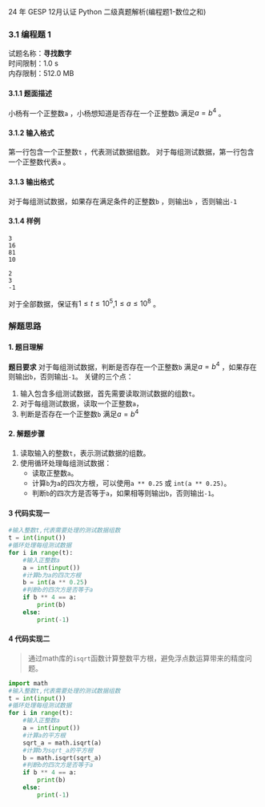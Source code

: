24 年 GESP 12月认证 Python 二级真题解析(编程题1-数位之和)

### 3.1 编程题 1

试题名称：**寻找数字**  
时间限制：1.0 s  
内存限制：512.0 MB  

#### 3.1.1 题面描述

小杨有一个正整数`a` ，小杨想知道是否存在一个正整数`b` 满足$a=b^4$ 。

#### 3.1.2 输入格式

第一行包含一个正整数`t` ，代表测试数据组数。
对于每组测试数据，第一行包含一个正整数代表`a` 。

#### 3.1.3 输出格式

对于每组测试数据，如果存在满足条件的正整数`b` ，则输出`b` ，否则输出`-1`
#### 3.1.4 样例

```
3
16
81
10
```

```
2
3
-1
```

对于全部数据，保证有$1 \leq t \leq 10^5$,$1 \leq a \leq 10^8$ 。


### 解题思路

#### 1. 题目理解

**题目要求** 
对于每组测试数据，判断是否存在一个正整数`b` 满足$a=b^4$ ，如果存在则输出`b`，否则输出`-1`。
关键的三个点：
 1. 输入包含多组测试数据，首先需要读取测试数据的组数`t`。
 2. 对于每组测试数据，读取一个正整数`a`，
 3. 判断是否存在一个正整数`b` 满足$a=b^4$
   

#### 2. 解题步骤
1. 读取输入的整数`t`，表示测试数据的组数。
2. 使用循环处理每组测试数据：
    - 读取正整数`a`。
    - 计算`b`为`a`的四次方根，可以使用`a ** 0.25` 或 `int(a ** 0.25)`。
    - 判断`b`的四次方是否等于`a`，如果相等则输出`b`，否则输出`-1`。
  

#### 3 代码实现一

```python
#输入整数t,代表需要处理的测试数据组数
t = int(input())
#循环处理每组测试数据
for i in range(t):
    #输入正整数a
    a = int(input())
    #计算b为a的四次方根
    b = int(a ** 0.25)
    #判断b的四次方是否等于a
    if b ** 4 == a:
        print(b)
    else:
        print(-1)
```


#### 4 代码实现二
> 通过math库的`isqrt`函数计算整数平方根，避免浮点数运算带来的精度问题。

```python
import math
#输入整数t,代表需要处理的测试数据组数
t = int(input())
#循环处理每组测试数据
for i in range(t):
    #输入正整数a
    a = int(input())
    #计算a的平方根
    sqrt_a = math.isqrt(a)
    #计算b为sqrt_a的平方根
    b = math.isqrt(sqrt_a)
    #判断b的四次方是否等于a
    if b ** 4 == a:
        print(b)
    else:
        print(-1)
```